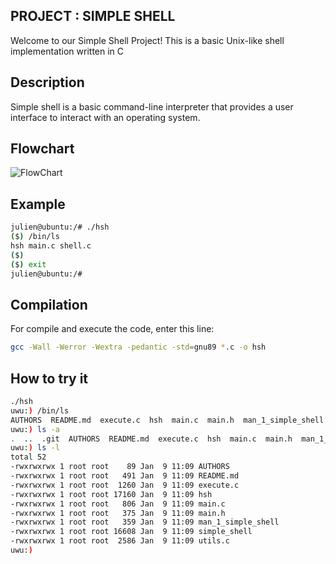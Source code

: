 ## PROJECT : SIMPLE SHELL

Welcome to our Simple Shell Project! This is a basic Unix-like shell implementation written in C

## Description

Simple shell is a basic command-line interpreter that provides a user interface to interact with an operating system.

## Flowchart

![FlowChart](https://cdn.discordapp.com/attachments/1318131573283098674/1326117360742039602/image.png?ex=67803cc8&is=677eeb48&hm=1284c2da3c89c06216f078bbaf4a133221b39c0cfc2f87b5292ba7620697a843&)

## Example

```bash
julien@ubuntu:/# ./hsh
($) /bin/ls
hsh main.c shell.c
($)
($) exit
julien@ubuntu:/#
```

## Compilation

For compile and execute the code, enter this line:

```bash
gcc -Wall -Werror -Wextra -pedantic -std=gnu89 *.c -o hsh
```

## How to try it

```bash
./hsh
uwu:) /bin/ls
AUTHORS  README.md  execute.c  hsh  main.c  main.h  man_1_simple_shell  simple_shell  utils.c
uwu:) ls -a
.  ..  .git  AUTHORS  README.md  execute.c  hsh  main.c  main.h  man_1_simple_shell  simple_shell  utils.c
uwu:) ls -l
total 52
-rwxrwxrwx 1 root root    89 Jan  9 11:09 AUTHORS
-rwxrwxrwx 1 root root   491 Jan  9 11:09 README.md
-rwxrwxrwx 1 root root  1260 Jan  9 11:09 execute.c
-rwxrwxrwx 1 root root 17160 Jan  9 11:09 hsh
-rwxrwxrwx 1 root root   806 Jan  9 11:09 main.c
-rwxrwxrwx 1 root root   375 Jan  9 11:09 main.h
-rwxrwxrwx 1 root root   359 Jan  9 11:09 man_1_simple_shell
-rwxrwxrwx 1 root root 16608 Jan  9 11:09 simple_shell
-rwxrwxrwx 1 root root  2586 Jan  9 11:09 utils.c
uwu:)

